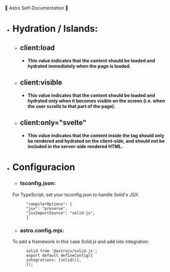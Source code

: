 :dart: Astro Self-Documentation :dart:

- # Hydration / Islands:
    - ## client:load
        - #### This value indicates that the content should be loaded and hydrated immediately when the page is loaded.
    - ## client:visible
        - #### This value indicates that the content should be loaded and hydrated only when it becomes visible on the screen (i.e. when the user scrolls to that part of the page).
    - ## client:only="svelte"
        - #### This value indicates that the content inside the tag should only be rendered and hydrated on the client-side, and should not be included in the server-side rendered HTML.
  
- # Configuracion
    - ### tsconfig.json:
    For TypeScript, set your tsconfig.json to handle Solid's JSX:
    
            "compilerOptions": {
            "jsx": "preserve",
            "jsxImportSource": "solid-js",
            }  

    - ### astro.config.mjs:
    To add a framework in this case Solid.js and add into integration:
 
            solid from '@astrojs/solid-js';
            export default defineConfig({
    	    integrations: [solid()],
            });